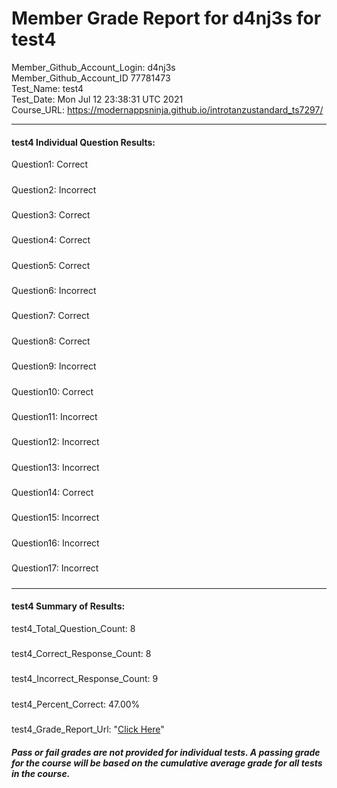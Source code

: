 # Member Grade Report for d4nj3s for test4  
   
Member_Github_Account_Login: d4nj3s  
Member_Github_Account_ID 77781473  
Test_Name: test4  
Test_Date: Mon Jul 12 23:38:31 UTC 2021  
Course_URL: https://modernappsninja.github.io/introtanzustandard_ts7297/  
   
---  
#### test4 Individual Question Results:  
Question1: Correct  
#####  
Question2: Incorrect  
#####  
Question3: Correct  
#####  
Question4: Correct  
#####  
Question5: Correct  
#####  
Question6: Incorrect  
#####  
Question7: Correct  
#####  
Question8: Correct  
#####  
Question9: Incorrect  
#####  
Question10: Correct  
#####  
Question11: Incorrect  
#####  
Question12: Incorrect  
#####  
Question13: Incorrect  
#####  
Question14: Correct  
#####  
Question15: Incorrect  
#####  
Question16: Incorrect  
#####  
Question17: Incorrect  
#####  
---  
#### test4 Summary of Results:  
test4_Total_Question_Count: 8  
#####  
test4_Correct_Response_Count: 8  
#####  
test4_Incorrect_Response_Count: 9  
#####  
test4_Percent_Correct: 47.00%  
#####  
test4_Grade_Report_Url: "[Click Here](https://github.com/modernappsninjas/d4nj3s/blob/main/static/userdata/courses/introtanzustandard_ts7297/grade_report.pr240.test4.md)"
##### Pass or fail grades are not provided for individual tests. A passing grade for the course will be based on the cumulative average grade for all tests in the course.  
